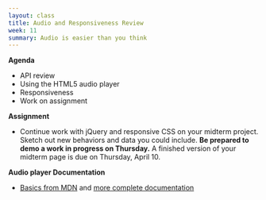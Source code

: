 ```yaml
---
layout: class
title: Audio and Responsiveness Review
week: 11
summary: Audio is easier than you think
---
```


**Agenda**

* API review
* Using the HTML5 audio player
* Responsiveness
* Work on assignment

**Assignment**

* Continue work with jQuery and responsive CSS on your midterm project. Sketch out new behaviors and data you could include. <b>Be prepared to demo a work in progress on Thursday.</b> A finished version of your midterm page is due on Thursday, April 10.

**Audio player Documentation**

* [Basics from MDN](https://developer.mozilla.org/en-US/docs/Web/Guide/HTML/Using_HTML5_audio_and_video) and [more complete documentation](https://developer.mozilla.org/en-US/docs/Web/HTML/Element/audio)